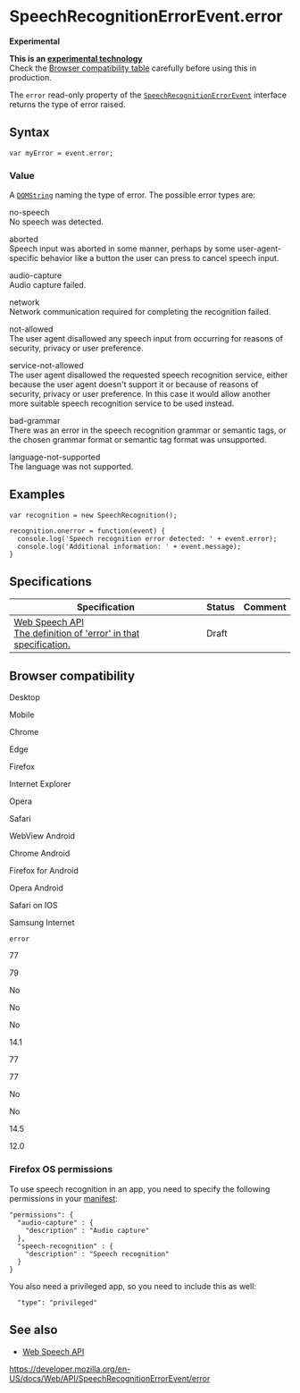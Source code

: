 SpeechRecognitionErrorEvent.error
=================================

**Experimental**

**This is an [experimental technology](https://developer.mozilla.org/en-US/docs/MDN/Guidelines/Conventions_definitions#experimental)**  
Check the [Browser compatibility table](#browser_compatibility) carefully before using this in production.

The `error` read-only property of the [`SpeechRecognitionErrorEvent`](../speechrecognitionerrorevent) interface returns the type of error raised.

Syntax
------

    var myError = event.error;

### Value

A [`DOMString`](../domstring) naming the type of error. The possible error types are:

no-speech  
No speech was detected.

aborted  
Speech input was aborted in some manner, perhaps by some user-agent-specific behavior like a button the user can press to cancel speech input.

audio-capture  
Audio capture failed.

network  
Network communication required for completing the recognition failed.

not-allowed  
The user agent disallowed any speech input from occurring for reasons of security, privacy or user preference.

service-not-allowed  
The user agent disallowed the requested speech recognition service, either because the user agent doesn't support it or because of reasons of security, privacy or user preference. In this case it would allow another more suitable speech recognition service to be used instead.

bad-grammar  
There was an error in the speech recognition grammar or semantic tags, or the chosen grammar format or semantic tag format was unsupported.

language-not-supported  
The language was not supported.

Examples
--------

    var recognition = new SpeechRecognition();

    recognition.onerror = function(event) {
      console.log('Speech recognition error detected: ' + event.error);
      console.log('Additional information: ' + event.message);
    }

Specifications
--------------

<table><thead><tr class="header"><th>Specification</th><th>Status</th><th>Comment</th></tr></thead><tbody><tr class="odd"><td><a href="https://wicg.github.io/speech-api/#dom-speechrecognitionerrorevent-error">Web Speech API<br />
<span class="small">The definition of 'error' in that specification.</span></a></td><td><span class="spec-draft">Draft</span></td><td></td></tr></tbody></table>

Browser compatibility
---------------------

Desktop

Mobile

Chrome

Edge

Firefox

Internet Explorer

Opera

Safari

WebView Android

Chrome Android

Firefox for Android

Opera Android

Safari on IOS

Samsung Internet

`error`

77

79

No

No

No

14.1

77

77

No

No

14.5

12.0

### Firefox OS permissions

To use speech recognition in an app, you need to specify the following permissions in your [manifest](https://developer.mozilla.org/en-US/docs/Web/Apps/Build/Manifest):

    "permissions": {
      "audio-capture" : {
        "description" : "Audio capture"
      },
      "speech-recognition" : {
        "description" : "Speech recognition"
      }
    }

You also need a privileged app, so you need to include this as well:

      "type": "privileged"

See also
--------

-   [Web Speech API](../web_speech_api)

<a href="https://developer.mozilla.org/en-US/docs/Web/API/SpeechRecognitionErrorEvent/error" class="_attribution-link">https://developer.mozilla.org/en-US/docs/Web/API/SpeechRecognitionErrorEvent/error</a>
